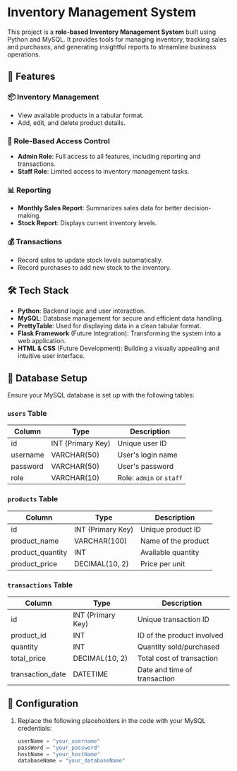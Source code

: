 # Inventory Management System

This project is a **role-based Inventory Management System** built using Python and MySQL. It provides tools for managing inventory, tracking sales and purchases, and generating insightful reports to streamline business operations.

## 🚀 Features

### 📦 Inventory Management
- View available products in a tabular format.
- Add, edit, and delete product details.

### 🔑 Role-Based Access Control
- **Admin Role**: Full access to all features, including reporting and transactions.
- **Staff Role**: Limited access to inventory management tasks.

### 📊 Reporting
- **Monthly Sales Report**: Summarizes sales data for better decision-making.
- **Stock Report**: Displays current inventory levels.

### 💰 Transactions
- Record sales to update stock levels automatically.
- Record purchases to add new stock to the inventory.

## 🛠️ Tech Stack
- **Python**: Backend logic and user interaction.
- **MySQL**: Database management for secure and efficient data handling.
- **PrettyTable**: Used for displaying data in a clean tabular format.
- **Flask Framework** (Future Integration): Transforming the system into a web application.
- **HTML & CSS** (Future Development): Building a visually appealing and intuitive user interface.

## 📂 Database Setup
Ensure your MySQL database is set up with the following tables:

### `users` Table
| Column    | Type          | Description                |
|-----------|---------------|----------------------------|
| id        | INT (Primary Key) | Unique user ID            |
| username  | VARCHAR(50)   | User's login name          |
| password  | VARCHAR(50)   | User's password            |
| role      | VARCHAR(10)   | Role: `admin` or `staff`   |

### `products` Table
| Column           | Type          | Description                |
|-------------------|---------------|----------------------------|
| id               | INT (Primary Key) | Unique product ID         |
| product_name      | VARCHAR(100)  | Name of the product        |
| product_quantity  | INT           | Available quantity         |
| product_price     | DECIMAL(10, 2)| Price per unit             |

### `transactions` Table
| Column           | Type            | Description                |
|-------------------|-----------------|----------------------------|
| id               | INT (Primary Key) | Unique transaction ID      |
| product_id       | INT             | ID of the product involved |
| quantity         | INT             | Quantity sold/purchased    |
| total_price      | DECIMAL(10, 2)  | Total cost of transaction  |
| transaction_date | DATETIME        | Date and time of transaction |

## 🔧 Configuration
1. Replace the following placeholders in the code with your MySQL credentials:
   ```python
   userName = "your_username"
   passWord = "your_password"
   hostName = "your_hostName"
   databaseName = "your_databaseName"
